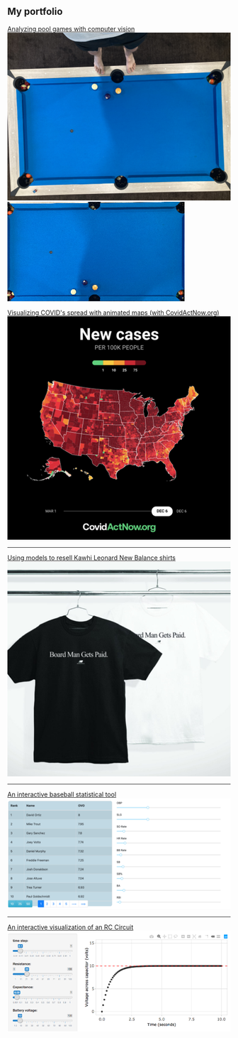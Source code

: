 ## My portfolio

[Analyzing pool games with computer vision](/pool-cv)
<img src="images/pool-table-raw.JPG?raw=true"/>
<img src="images/pool-table-bounds.png?raw=true"/>

[Visualizing COVID's spread with animated maps (with CovidActNow.org)](/can-animap)
<img src="images/animap.png?raw=true"/>

---

[Using models to resell Kawhi Leonard New Balance shirts](/kawhi)
<img src="images/title_board.jpg?raw=true"/>

---

[An interactive baseball statistical tool](https://ovo-interactive.herokuapp.com/)
<img src="images/ovo.png?raw=true"/>

---

[An interactive visualization of an RC Circuit](/rccircuit)
<img src="images/rccircuit.png?raw=true"/>
